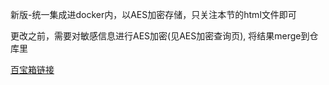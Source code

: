 新版-统一集成进docker内，以AES加密存储，只关注本节的html文件即可

更改之前，需要对敏感信息进行AES加密(见AES加密查询页), 将结果merge到仓库里

[百宝箱链接](./collection.md)